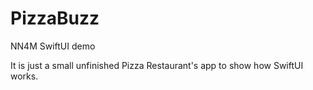 # PizzaBuzz
NN4M SwiftUI demo

It is just a small unfinished Pizza Restaurant's app to show how SwiftUI works.
